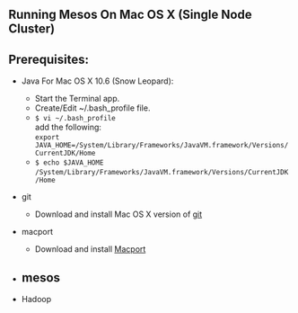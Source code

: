 ## Running Mesos On Mac OS X (Single Node Cluster)
## Prerequisites:
* Java
    For Mac OS X 10.6 (Snow Leopard):  
    - Start the Terminal app.  
    - Create/Edit ~/.bash_profile file.  
    - ``$ vi ~/.bash_profile``  
    add the following:  
    ``export JAVA_HOME=/System/Library/Frameworks/JavaVM.framework/Versions/CurrentJDK/Home``
    - ``$ echo $JAVA_HOME``  
    ``/System/Library/Frameworks/JavaVM.framework/Versions/CurrentJDK/Home``

* git  
    - Download and install Mac OS X version of [git](http://git-scm.com/)
* macport
    - Download and install [Macport](http://www.macports.org/install.php) 

* mesos
    - 

* Hadoop